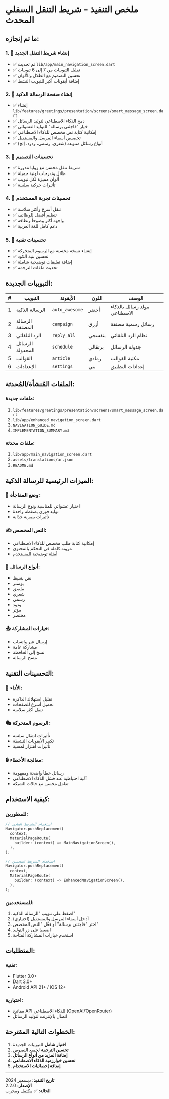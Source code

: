 # ملخص التنفيذ - شريط التنقل السفلي المحدث

## ما تم إنجازه:

### 1. 🎯 إنشاء شريط التنقل الجديد
- ✅ تم تحديث `lib/app/main_navigation_screen.dart`
- ✅ تقليل التبويبات من 7 إلى 6 تبويبات
- ✅ تحسين التصميم مع الظلال والألوان
- ✅ إضافة أيقونات أكبر للتبويب النشط

### 2. 🤖 إنشاء صفحة الرسالة الذكية
- ✅ إنشاء `lib/features/greetings/presentation/screens/smart_message_screen.dart`
- ✅ دمج الذكاء الاصطناعي لتوليد الرسائل
- ✅ خيار "فاجئني برسالة" للتوليد العشوائي
- ✅ إمكانية كتابة نص مخصص للذكاء الاصطناعي
- ✅ تخصيص أسماء المرسل والمستقبل
- ✅ أنواع رسائل متنوعة (شعري، رسمي، ودود، إلخ)

### 3. 🎨 تحسينات التصميم
- ✅ شريط تنقل محسن مع زوايا مدورة
- ✅ ظلال وتدرجات لونية جميلة
- ✅ ألوان مميزة لكل تبويب
- ✅ تأثيرات حركية سلسة

### 4. 📱 تحسينات تجربة المستخدم
- ✅ تنقل أسرع وأكثر سلاسة
- ✅ تنظيم أفضل للوظائف
- ✅ واجهة أكثر وضوحاً ونظافة
- ✅ دعم كامل للغة العربية

### 5. 🔧 تحسينات تقنية
- ✅ إنشاء نسخة محسنة مع الرسوم المتحركة
- ✅ تحسين بنية الكود
- ✅ إضافة تعليقات توضيحية شاملة
- ✅ تحديث ملفات الترجمة

## التبويبات الجديدة:

| # | التبويب | الأيقونة | اللون | الوصف |
|---|---------|---------|-------|--------|
| 1 | الرسالة الذكية | `auto_awesome` | أخضر | مولد رسائل بالذكاء الاصطناعي |
| 2 | الرسالة المصنفة | `campaign` | أزرق | رسائل رسمية مصنفة |
| 3 | الرد التلقائي | `reply_all` | بنفسجي | نظام الرد التلقائي |
| 4 | الرسائل المجدولة | `schedule` | برتقالي | جدولة الرسائل |
| 5 | القوالب | `article` | رمادي | مكتبة القوالب |
| 6 | الإعدادات | `settings` | بني | إعدادات التطبيق |

## الملفات المُنشأة/المُحدثة:

### ملفات جديدة:
1. `lib/features/greetings/presentation/screens/smart_message_screen.dart`
2. `lib/app/enhanced_navigation_screen.dart`
3. `NAVIGATION_GUIDE.md`
4. `IMPLEMENTATION_SUMMARY.md`

### ملفات محدثة:
1. `lib/app/main_navigation_screen.dart`
2. `assets/translations/ar.json`
3. `README.md`

## الميزات الرئيسية للرسالة الذكية:

### 🎲 وضع المفاجأة:
- اختيار عشوائي للمناسبة ونوع الرسالة
- توليد فوري بضغطة واحدة
- تأثيرات بصرية جذابة

### ✍️ النص المخصص:
- إمكانية كتابة طلب مخصص للذكاء الاصطناعي
- مرونة كاملة في التحكم بالمحتوى
- أمثلة توضيحية للمستخدم

### 🎨 أنواع الرسائل:
- نص بسيط
- بوستر
- ملصق
- شعري
- رسمي
- ودود
- مؤثر
- مختصر

### 📤 خيارات المشاركة:
- إرسال عبر واتساب
- مشاركة عامة
- نسخ إلى الحافظة
- مسح الرسالة

## التحسينات التقنية:

### 🚀 الأداء:
- تقليل استهلاك الذاكرة
- تحميل أسرع للصفحات
- تنقل أكثر سلاسة

### 🎭 الرسوم المتحركة:
- تأثيرات انتقال سلسة
- تكبير الأيقونات النشطة
- تأثيرات اهتزاز لمسية

### 🔒 معالجة الأخطاء:
- رسائل خطأ واضحة ومفهومة
- آلية احتياطية عند فشل الذكاء الاصطناعي
- تعامل محسن مع حالات الشبكة

## كيفية الاستخدام:

### للمطورين:
```dart
// استخدام الشريط العادي
Navigator.pushReplacement(
  context,
  MaterialPageRoute(
    builder: (context) => MainNavigationScreen(),
  ),
);

// استخدام الشريط المحسن
Navigator.pushReplacement(
  context,
  MaterialPageRoute(
    builder: (context) => EnhancedNavigationScreen(),
  ),
);
```

### للمستخدمين:
1. اضغط على تبويب "الرسالة الذكية"
2. أدخل أسماء المرسل والمستقبل (اختياري)
3. اختر "فاجئني برسالة" أو فعّل "النص المخصص"
4. اضغط على زر التوليد
5. استخدم خيارات المشاركة المتاحة

## المتطلبات:

### تقنية:
- Flutter 3.0+
- Dart 3.0+
- Android API 21+ / iOS 12+

### اختيارية:
- مفاتيح API للذكاء الاصطناعي (OpenAI/OpenRouter)
- اتصال بالإنترنت لتوليد الرسائل

## الخطوات التالية المقترحة:

1. **اختبار شامل** للتبويبات الجديدة
2. **تحسين الترجمة** لجميع النصوص
3. **إضافة المزيد من أنواع الرسائل**
4. **تحسين خوارزمية الذكاء الاصطناعي**
5. **إضافة إحصائيات الاستخدام**

---

**تاريخ التنفيذ:** ديسمبر 2024  
**الإصدار:** 2.2.0  
**الحالة:** ✅ مكتمل ومجرب